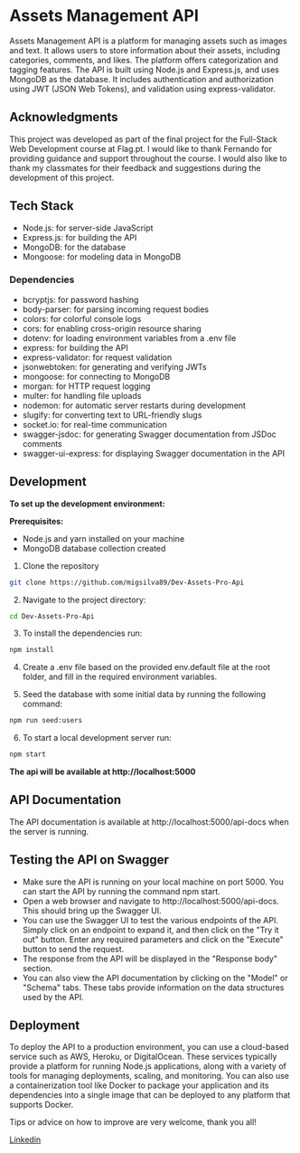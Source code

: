 # Assets Management API

Assets Management API is a platform for managing assets such as images and text. It allows users to store information
about their assets, including categories, comments, and likes. The platform offers categorization and tagging features.
The API is built using Node.js and Express.js, and uses MongoDB as the database. It includes authentication and
authorization using JWT (JSON Web Tokens), and validation using express-validator.

## Acknowledgments

This project was developed as part of the final project for the Full-Stack Web Development course at Flag.pt. I would
like to thank Fernando for providing guidance and support throughout the course. I would also like to thank my
classmates for their feedback and suggestions during the development of this project.

## Tech Stack

- Node.js: for server-side JavaScript
- Express.js: for building the API
- MongoDB: for the database
- Mongoose: for modeling data in MongoDB

### Dependencies

- bcryptjs: for password hashing
- body-parser: for parsing incoming request bodies
- colors: for colorful console logs
- cors: for enabling cross-origin resource sharing
- dotenv: for loading environment variables from a .env file
- express: for building the API
- express-validator: for request validation
- jsonwebtoken: for generating and verifying JWTs
- mongoose: for connecting to MongoDB
- morgan: for HTTP request logging
- multer: for handling file uploads
- nodemon: for automatic server restarts during development
- slugify: for converting text to URL-friendly slugs
- socket.io: for real-time communication
- swagger-jsdoc: for generating Swagger documentation from JSDoc comments
- swagger-ui-express: for displaying Swagger documentation in the API

## Development

**To set up the development environment:**

**Prerequisites:**

- Node.js and yarn installed on your machine
- MongoDB database collection created

1. Clone the repository

 ```bash
git clone https://github.com/migsilva89/Dev-Assets-Pro-Api
```

2. Navigate to the project directory:

 ```bash
cd Dev-Assets-Pro-Api
```

3. To install the dependencies run:

 ```bash
npm install
``` 

4. Create a .env file based on the provided env.default file at the root folder, and fill in the required environment
   variables.

5. Seed the database with some initial data by running the following command:

```bash
npm run seed:users
``` 

6. To start a local development server run:

```bash
npm start
``` 

**The api will be available at http://localhost:5000**

## API Documentation

The API documentation is available at http://localhost:5000/api-docs when the server is running.

## Testing the API on Swagger

- Make sure the API is running on your local machine on port 5000. You can start the API by running the command npm
  start.
- Open a web browser and navigate to http://localhost:5000/api-docs. This should bring up the Swagger UI.
- You can use the Swagger UI to test the various endpoints of the API. Simply click on an endpoint to expand it, and
  then click on the "Try it out" button. Enter any required parameters and click on the "Execute" button to send the
  request.
- The response from the API will be displayed in the "Response body" section.
- You can also view the API documentation by clicking on the "Model" or "Schema" tabs. These tabs provide information on
  the data structures used by the API.

## Deployment

To deploy the API to a production environment, you can use a cloud-based service such as AWS, Heroku, or DigitalOcean.
These services typically provide a platform for running Node.js applications, along with a variety of tools for managing
deployments, scaling, and monitoring. You can also use a containerization tool like Docker to package your application
and its dependencies into a single image that can be deployed to any platform that supports Docker.

Tips or advice on how to improve are very welcome, thank you all!

[Linkedin](https://www.linkedin.com/in/miguelmpsilva/) 